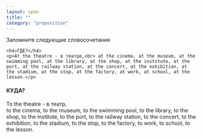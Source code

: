 ```yaml
---
layout: span
title: ""
category: "preposition"
---
```

<section class='rules'><span>
Запомните следующие словосочетания

	<h4>ГДЕ?</h4>
	<p>At the theatre - в театре,<br> at the cinema, at the museum, at the swimming pool, at the library, at the shop, at the institute, at the port, at the railway station, at the concert, at the exhibition, at the stadium, at the stop, at the factory, at work, at school, at the lesson.</p>
<h4>КУДА?</h4>
	<p>To the theatre - в театр,<br> to the cinema, to the museum, to the swimming pool, to the library, to the shop, to the institute, to the port, to the railway station, to the concert, to the exhibition, to the stadium, to the stop, to the factory, to work, to school, to the lesson.</p>
</span></section>